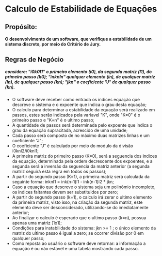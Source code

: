 # Calculo de Estabilidade de Equações

## Propósito:
#### O desenvolvimento de um software, que verifique a estabilidade de um sistema discreto, por meio do Critério de Jury.

## Regras de Negócio
##### considere: "i0k0l1" o primeiro elemento (i0), da segunda matriz (l1), do primeiro passo (k0); "inknln" qualquer elemento (in), de qualquer matriz (ln), de qualquer passo (kn); "jkn" o coeficiente "J" de qualquer passo (kn).
- O software deve receber como entrada os indices equação que descreve o sistema e o expoente que indica o grau desta equação;
- O calculo para determinar a estabilidade da equação será realizado em passos, estes  serão indicados pela variavel "K", onde "K=0" é o primeiro passo e "K=n" é o ultimo passo;
- A quantidade de passos será determinada pelo expoente que indica o grau da equação supracitada, acrescido de uma unidade;
- Cada passo será composto de no máximo duas matrizes linhas e um coeficiente "J";
- O coeficiente "J" é calculado por meio do modulo da divisão i0knl2/i0knl1;
- A primeira matriz do primeiro passo (K=0), será a seguencia dos indices da equação, determinada pela ordem decrescente dos expoentes, e a segunda será a inversão da seguencia da matriz anterior (a segunda matriz seguirá esta regra em todos os passos);
- A partir do segundo passo (K=1), a primeira matriz será calculada da seguinte forma: inknl1 = ink(n-1)l1 - ink(n-1)l2 * jkn;
- Caso a equação que descreve o sistema seja um polinômio incompleto, os indices faltantes devem ser substituidos por zero;
- A partir do segundo passo (k=1), o calculo irá zerar o ultimo elemento da primeira matriz, visto isso, na criação da segunda matriz, este elemento deve ser desconsiderado, utilizando-se do imediatamente anterior;
- Ao finalizar o calculo é esperado que o ultimo passo (k=n), possua apenas uma matriz (1x1);
- Condições para instabilidade do sistema: jkn >= 1 ; o único elemento da matriz do ultimo passo é igual a zero; se ocorrer divisão por 0 em qualquer passo;
- Como reposta ao usuário o software deve retornar: a informação a equação é ou não estavel e uma tabela mostrando cada passo.
